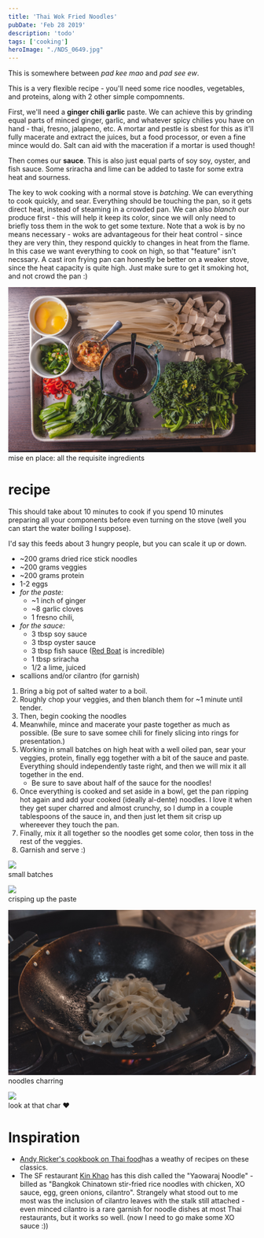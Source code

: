 ```yaml
---
title: 'Thai Wok Fried Noodles'
pubDate: 'Feb 28 2019'
description: 'todo'
tags: ['cooking']
heroImage: "./NDS_0649.jpg"
---
```


This is somewhere between _pad kee mao_ and _pad see ew_.

This is a very flexible recipe - you'll need some rice noodles, vegetables, and proteins, along with 2 other simple compomnents.

First, we'll need a **ginger chili garlic** paste. We can achieve this by grinding equal parts of minced ginger, garlic, and whatever spicy chilies you have on hand - thai, fresno, jalapeno, etc. A mortar and pestle is sbest for this as it'll fully macerate and extract the juices, but a food processor, or even a fine mince would do. Salt can aid with the maceration if a mortar is used though!

Then comes our **sauce**. This is also just equal parts of soy soy, oyster, and fish sauce. Some sriracha and lime can be added to taste for some extra heat and sourness.

The key to wok cooking with a normal stove is _batching_. We can everything to cook quickly, and sear. Everything should be touching the pan, so it gets direct heat, instead of steaming in a crowded pan. We can also _blanch_ our produce first - this will help it keep its color, since we will only need to briefly toss them in the wok to get some texture.
Note that a wok is by no means necessary - woks are advantageous for their heat control - since they are very thin, they respond quickly to changes in heat from the flame. In this case we want everything to cook on high, so that "feature" isn't necssary. A cast iron frying pan can honestly be better on a weaker stove, since the heat capacity is quite high. Just make sure to get it smoking hot, and not crowd the pan :)

![](./NDS_0619.jpg) mise en place: all the requisite ingredients
# recipe

This should take about 10 minutes to cook if you spend 10 minutes preparing all your components before even turning on the stove (well you can start the water boiling I suppose).

I'd say this feeds about 3 hungry people, but you can scale it up or down.

- ~200 grams dried rice stick noodles
- ~200 grams veggies
- ~200 grams protein
- 1-2 eggs
- _for the paste:_
  - ~1 inch of ginger
  - ~8 garlic cloves
  - 1 fresno chili,
- _for the sauce:_
  - 3 tbsp soy sauce
  - 3 tbsp oyster sauce
  - 3 tbsp fish sauce ([Red Boat](https://www.amazon.com/Red-Boat-Premium-Fish-Sauce/dp/B004M050W2) is incredible)
  - 1 tbsp sriracha
  - 1/2 a lime, juiced
- scallions and/or cilantro (for garnish)

1. Bring a big pot of salted water to a boil.
2. Roughly chop your veggies, and then blanch them for ~1 minute until tender.
3. Then, begin cooking the noodles
4. Meanwhile, mince and macerate your paste together as much as possible. (Be sure to save somee chili for finely slicing into rings for presentation.)
5. Working in small batches on high heat with a well oiled pan, sear your veggies, protein, finally egg together with a bit of the sauce and paste. Everything should independently taste right, and then we will mix it all together in the end.
   - Be sure to save about half of the sauce for the noodles!
6. Once everything is cooked and set aside in a bowl, get the pan ripping hot again and add your cooked (ideally al-dente) noodles. I love it when they get super charred and almost crunchy, so I dump in a couple tablespoons of the sauce in, and then just let them sit crisp up whereever they touch the pan.
7. Finally, mix it all together so the noodles get some color, then toss in the rest of the veggies.
8. Garnish and serve :)

![](NDS_0635.jpg)  
small batches

![](NDS_0639.jpg)  
crisping up the paste

![](NDS_0640.jpg)  
noodles charring

![](NDS_0663.jpg)  
look at that char ❤️

# Inspiration

- [Andy Ricker's cookbook on Thai food](https://amzn.to/2Vyj8Gr)has a weathy of recipes on these classics.
- The SF restaurant [Kin Khao](https://www.yelp.com/biz/kin-khao-san-francisco-2) has this dish called the "Yaowaraj Noodle" - billed as "Bangkok Chinatown stir-fried rice noodles with chicken, XO sauce, egg, green onions, cilantro". Strangely what stood out to me most was the inclusion of cilantro leaves with the stalk still attached - even minced cilantro is a rare garnish for noodle dishes at most Thai restaurants, but it works so well. (now I need to go make some XO sauce :))
